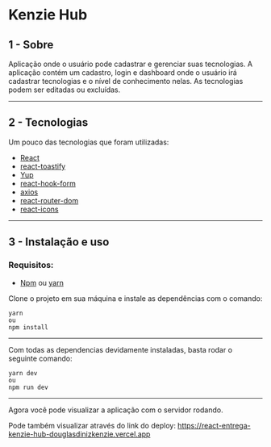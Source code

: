 # Kenzie Hub

## 1 - Sobre

Aplicação onde o usuário pode cadastrar e gerenciar suas tecnologias. A aplicação contém um cadastro, login e dashboard onde o usuário irá cadastrar tecnologias e o nível de conhecimento nelas. As tecnologias podem ser editadas ou excluídas.

---

## 2 - Tecnologias

Um pouco das tecnologias que foram utilizadas:

- [React](https://react.dev)
- [react-toastify](https://www.npmjs.com/package/react-toastify)
- [Yup](https://www.npmjs.com/package/yup?activeTab=readme)
- [react-hook-form](https://react-hook-form.com)
- [axios](https://axios-http.com/ptbr/docs/intro)
- [react-router-dom](https://reactrouter.com/en/main)
- [react-icons](https://react-icons.github.io/react-icons/)

---

## 3 - Instalação e uso

### Requisitos:
- [Npm](https://www.npmjs.com) ou [yarn](https://yarnpkg.com)

Clone o projeto em sua máquina e instale as dependências com o comando:

```shell
yarn
ou
npm install
```

---

Com todas as dependencias devidamente instaladas, basta rodar o seguinte comando:

```shell
yarn dev
ou
npm run dev
```

---

Agora você pode visualizar a aplicação com o servidor rodando.

Pode também visualizar através do link do deploy: https://react-entrega-kenzie-hub-douglasdinizkenzie.vercel.app
